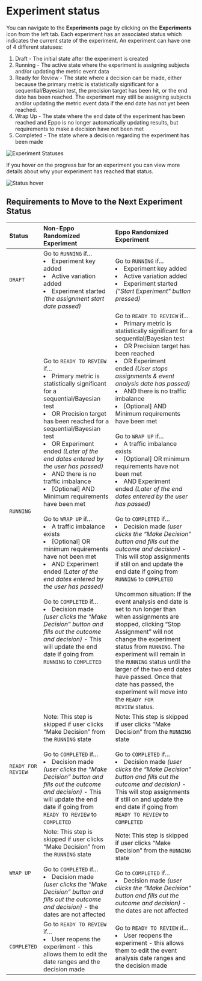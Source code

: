 # Experiment status

You can navigate to the **Experiments** page by clicking on the **Experiments** icon from the left tab. Each experiment has an associated status which indicates the current state of the experiment. An experiment can have one of 4 different statuses:

1. Draft - The initial state after the experiment is created
2. Running - The active state where the experiment is assigning subjects and/or updating the metric event data
3. Ready for Review - The state where a decision can be made, either because the primary metric is statistically significant for a sequential/Bayesian test, the precision target has been hit, or the end date has been reached. The experiment may still be assigning subjects and/or updating the metric event data if the end date has not yet been reached.
4. Wrap Up - The state where the end date of the experiment has been reached and Eppo is no longer automatically updating results, but requirements to make a decision have not been met
5. Completed - The state where a decision regarding the experiment has been made

![Experiment Statuses](/img/measuring-experiments/experiment-status-1.png)

If you hover on the progress bar for an experiment you can view more details about why your experiment has reached that status.

![Status hover](/img/measuring-experiments/experiment-status-1.png)

## Requirements to Move to the Next Experiment Status

| Status             | Non-Eppo Randomized Experiment                                                                                                                                                                                                                                                                                                         | Eppo Randomized Experiment                                                                                                                                                                                                                                                                                                                                                                                                                                                                                                                                                                                                                                                                                                                                      |
| :----------------- | :------------------------------------------------------------------------------------------------------------------------------------------------------------------------------------------------------------------------------------------------------------------------------------------------------------------------------------- | :-------------------------------------------------------------------------------------------------------------------------------------------------------------------------------------------------------------------------------------------------------------------------------------------------------------------------------------------------------------------------------------------------------------------------------------------------------------------------------------------------------------------------------------------------------------------------------------------------------------------------------------------------------------------------------------------------------------------------------------------------------------- |
| `DRAFT`            | Go to `RUNNING` if… <li> Experiment key added </li> <li> Active variation added </li> <li> Experiment started <em>(the assignment start date passed)</em> </li>                                                                                                                                                                        | Go to `RUNNING` if… <br/> <li> Experiment key added </li> <li> Active variation added </li> <li> Experiment started <em>("Start Experiment" button pressed)</em> </li>                                                                                                                                                                                                                                                                                                                                                                                                                                                                                                                                                                                          |
| `RUNNING`          | Go to `READY TO REVIEW` if… <li> Primary metric is statistically significant for a sequential/Bayesian test </li> <li> OR Precision target has been reached for a sequential/Bayesian test </li> <li> OR Experiment ended <em>(Later of the end dates entered by the user has passed)</em> </li> <li> AND there is no traffic imbalance </li> <li> [Optional] AND Minimum requirements have been met </li> <br/> Go to `WRAP UP` if… <li> A traffic imbalance exists </li><li>[Optional] OR minimum requirements have not been met</li><li>AND Experiment ended <em>(Later of the end dates entered by the user has passed)</em></li><br/> Go to `COMPLETED` if… <li> Decision made <em>(user clicks the “Make Decision” button and fills out the outcome and decision)</em> - This will update the end date if going from `RUNNING` to `COMPLETED` </li> | Go to `READY TO REVIEW` if… <li> Primary metric is statistically significant for a sequential/Bayesian test </li> <li> OR Precision target has been reached </li> <li> OR Experiment ended <em>(User stops assignments & event analysis date has passed)</em> </li> <li> AND there is no traffic imbalance </li> <li> [Optional] AND Minimum requirements have been met </li> <br/> Go to `WRAP UP` if… <li> A traffic imbalance exists </li><li>[Optional] OR minimum requirements have not been met</li><li>AND Experiment ended <em>(Later of the end dates entered by the user has passed)</em></li><br/> Go to `COMPLETED` if… <li> Decision made <em>(user clicks the “Make Decision” button and fills out the outcome and decision)</em> - This will stop assignments if still on and update the end date if going from `RUNNING` to `COMPLETED` </li> <br/>Uncommon situation: If the event analysis end date is set to run longer than when assignments are stopped, clicking “Stop Assignment” will not change the experiment status from `RUNNING`. The experiment will remain in the `RUNNING` status until the larger of the two end dates have passed. Once that date has passed, the experiment will move into the `READY FOR REVIEW` status.|
| `READY FOR REVIEW` |Note: This step is skipped if user clicks “Make Decision” from the `RUNNING` state <br/><br/> Go to `COMPLETED` if… <li> Decision made <em>(user clicks the “Make Decision” button and fills out the outcome and decision)</em> - This will update the end date if going from `READY TO REVIEW` to `COMPLETED` </li>                                                                     | Note: This step is skipped if user clicks “Make Decision” from the `RUNNING` state <br/><br/> Go to `COMPLETED` if… <li> Decision made <em>(user clicks the “Make Decision” button and fills out the outcome and decision)</em> - This will stop assignments if still on and update the end date if going from `READY TO REVIEW` to `COMPLETED` </li>                                                                                                                                                                                                                                                                                                                                                                    |
| `WRAP UP`          | Note: This step is skipped if user clicks “Make Decision” from the `RUNNING` state <br/><br/> Go to `COMPLETED` if… <li> Decision made <em>(user clicks the “Make Decision” button and fills out the outcome and decision)</em> - the dates are not affected </li>                                                                     | Note: This step is skipped if user clicks “Make Decision” from the `RUNNING` state <br/><br/> Go to `COMPLETED` if… <li> Decision made <em>(user clicks the “Make Decision” button and fills out the outcome and decision)</em> - the dates are not affected </li>                                                                                                                                                                                                                                                                                                                                                                                                                                                                                              |
| `COMPLETED`        | Go to `READY TO REVIEW` if… <li> User reopens the experiment - this allows them to edit the date ranges and the decision made </li>                                                                                                                                                                                                            | Go to `READY TO REVIEW` if… <li> User reopens the experiment - this allows them to edit the event analysis date ranges and the decision made </li>                                                                                                                                                                                                                                                                                                                                                                                                                                                                                                                                                                                                                      |
